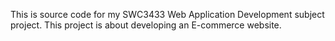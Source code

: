This is source code for my SWC3433 Web Application Development subject project.
This project is about developing an E-commerce website.
